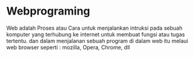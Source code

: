 # Webprograming
 Web adalah Proses atau Cara untuk menjalankan intruksi pada sebuah komputer yang terhubung ke internet untuk membuat fungsi atau tugas tertentu. dan dalam menjalanan sebuah program di dalam web itu melaui web browser seperti : mozilla, Opera, Chrome, dll
